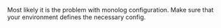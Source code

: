 Most likely it is the problem with monolog configuration.
Make sure that your environment defines the necessary config.